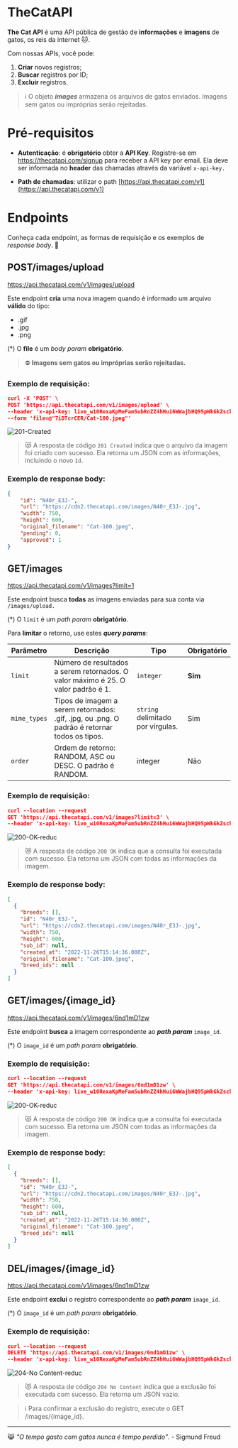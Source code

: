 # TheCatAPI
**The Cat API** é uma API pública de gestão de **informações** e **imagens** de gatos, os reis da internet 🐱.  

Com nossas APIs, você pode:

1.  **Criar** novos registros;
2.  **Buscar** registros por ID;
3.  **Excluir** registros.

> ℹ️ O objeto **_images_** armazena os arquivos de gatos enviados. Imagens sem gatos ou   impróprias serão rejeitadas.

# Pré-requisitos

-   **Autenticação**: é **obrigatório** obter a **API Key**. 
Registre-se em https://thecatapi.com/signup para receber a API key por email.
Ela deve ser informada no **header** das chamadas através da variável `x-api-key.`

-   **Path de chamadas**: utilizar o path [https://api.thecatapi.com/v1](https://api.thecatapi.com/v1)

# Endpoints

Conheça cada endpoint, as formas de requisição e os exemplos de *response body*. 🐾

## POST/images/upload

https://api.thecatapi.com/v1/images/upload

Este endpoint **cria** uma nova imagem quando é informado um arquivo **válido** do tipo:

-   .gif    
-   .jpg    
-   .png    

(*) O **file** é um _body param_  **obrigatório**.

> ⛔ **Imagens sem gatos ou impróprias serão rejeitadas.**

### Exemplo de requisição:

``` json 
curl -X 'POST' \
POST 'https://api.thecatapi.com/v1/images/upload' \
--header 'x-api-key: live_w10RexaKpMeFam5ubRnZZ4hHui6WWajbHQ95pWkGkZsch9kAxa6nSodlPSJ5PnBj' \
--form 'file=@"7iDTcrCER/Cat-100.jpeg"'
```

![201-Created](https://user-images.githubusercontent.com/27686944/204299738-5dfb178e-0c50-4bc1-b5d2-c5cba44fedfb.jpeg)

> 😻 A resposta de código `201 Created` indica que o arquivo da imagem foi criado com sucesso. Ela retorna um JSON com as informações, incluindo o novo `Id`.

### Exemplo de response body:
``` json 
{
    "id": "N40r_E3J-",
    "url": "https://cdn2.thecatapi.com/images/N40r_E3J-.jpg",
    "width": 750,
    "height": 600,
    "original_filename": "Cat-100.jpeg",
    "pending": 0,
    "approved": 1
}
```
## GET/images

https://api.thecatapi.com/v1/images?limit=1

Este endpoint busca **todas** as imagens enviadas para sua conta via `/images/upload.`

(*) O `limit` é um _path param_  **obrigatório**.

Para **limitar** o retorno, use estes _**query params**_:

| Parâmetro	 | Descrição |  Tipo | Obrigatório |
|--|--|--|--|
| `limit` | Número de resultados a serem retornados. O valor máximo é 25. O valor padrão é 1. | `integer` | **Sim**
| `mime_types` | Tipos de imagem a serem retornados: .gif, .jpg, ou .png. O padrão é retornar todos os tipos. | `string` delimitado por vírgulas. | Sim
| `order` | Ordem de retorno: RANDOM, ASC ou DESC. O padrão é RANDOM. | integer | Não

### Exemplo de requisição:

``` json 
curl --location --request 
GET 'https://api.thecatapi.com/v1/images?limit=3' \ 
--header 'x-api-key: live_w10RexaKpMeFam5ubRnZZ4hHui6WWajbHQ95pWkGkZsch9kAxa6nSodlPSJ5PnBj'
```

![200-OK-reduc](https://user-images.githubusercontent.com/27686944/204300801-4c2dd4bb-509a-4fe3-8f24-951f39150728.jpeg)


> 😻 A resposta de código `200 OK` indica que a consulta foi executada com sucesso. Ela retorna um JSON com todas as informações da imagem.

### Exemplo de response body:

``` json 
[
  {
    "breeds": [],
    "id": "N40r_E3J-",
    "url": "https://cdn2.thecatapi.com/images/N40r_E3J-.jpg",
    "width": 750,
    "height": 600,
    "sub_id": null,
    "created_at": "2022-11-26T15:14:36.000Z",
    "original_filename": "Cat-100.jpeg",
    "breed_ids": null
  }
]
```

## GET/images/{image_id}

https://api.thecatapi.com/v1/images/6nd1mD1zw

Este endpoint **busca** a imagem correspondente ao _**path param**_  `image_id`.

(*) O `image_id` é um _path param_  **obrigatório**.

### Exemplo de requisição:

``` json 
curl --location --request 
GET 'https://api.thecatapi.com/v1/images/6nd1mD1zw' \ 
--header 'x-api-key: live_w10RexaKpMeFam5ubRnZZ4hHui6WWajbHQ95pWkGkZsch9kAxa6nSodlPSJ5PnBj'
```
![200-OK-reduc](https://user-images.githubusercontent.com/27686944/204300864-71bca146-bcaa-435c-9b59-d8e9cfc1a232.jpeg)


> 😻 A resposta de código `200 OK` indica que a consulta foi executada com sucesso. Ela retorna um JSON com todas as informações da imagem.

### Exemplo de response body:

``` json 
[
  {
    "breeds": [],
    "id": "N40r_E3J-",
    "url": "https://cdn2.thecatapi.com/images/N40r_E3J-.jpg",
    "width": 750,
    "height": 600,
    "sub_id": null,
    "created_at": "2022-11-26T15:14:36.000Z",
    "original_filename": "Cat-100.jpeg",
    "breed_ids": null
  }
]
```

## DEL/images/{image_id}

https://api.thecatapi.com/v1/images/6nd1mD1zw

Este endpoint **exclui** o registro correspondente ao _**path param**_  `image_id`.

(*) O `image_id` é um _path param_  **obrigatório**.

### Exemplo de requisição:

``` json 
curl --location --request 
DELETE 'https://api.thecatapi.com/v1/images/6nd1mD1zw' \ 
--header 'x-api-key: live_w10RexaKpMeFam5ubRnZZ4hHui6WWajbHQ95pWkGkZsch9kAxa6nSodlPSJ5PnBj'
```
![204-No Content-reduc](https://user-images.githubusercontent.com/27686944/204301141-50031ac7-ad10-4e9f-8ce7-2872c7fc5cb8.jpeg)


> 😻 A resposta de código `204 No Content` indica que a exclusão foi executada com sucesso. Ela retorna um JSON vazio.

> ℹ️ Para confirmar a exclusão do registro, execute o GET /images/{image_id}.

***
😹  *"O tempo gasto com gatos nunca é tempo perdido"*. - Sigmund Freud

